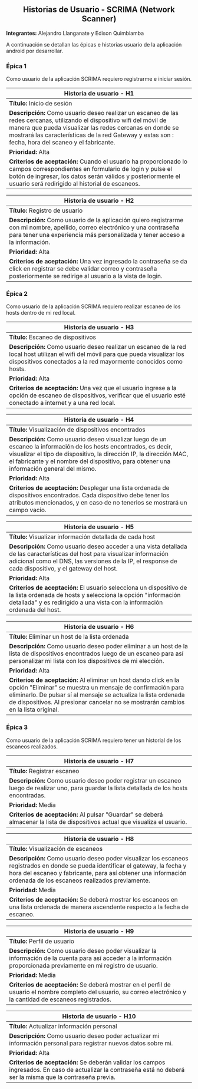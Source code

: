 <div style="text-align: center;">
<h2>Historias de Usuario - SCRIMA (Network Scanner)</h2>
</div>

**Integrantes:** Alejandro Llanganate y Edison Quimbiamba

A continuación se detallan las épicas e historias usuario de la aplicación android por desarrollar.

### Épica 1
Como usuario de la aplicación SCRIMA requiero registrarme e iniciar sesión.

| Historia de usuario - H1 |
| ------------- |
| **Título:** Inicio de sesión   |
| **Descripción:** Como usuario deseo realizar un escaneo de las redes cercanas, utilizando el dispositivo wifi del móvil  de manera que pueda visualizar las redes cercanas en donde se mostrará las características  de la red Gateway  y estas son : fecha, hora del scaneo y el fabricante. |
| **Prioridad:** Alta |
| **Criterios de aceptación:** Cuando el usuario ha proporcionado lo campos correspondientes en formulario de login y pulse el botón de ingresar, los datos serán válidos y posteriormente el usuario será redirigido al historial de escaneos. |

| Historia de usuario - H2 |
| ------------- |
| **Título:** Registro de usuario  |
| **Descripción:** Como usuario de la aplicación quiero registrarme con mi nombre, apellido, correo electrónico y una contraseña para tener una experiencia más personalizada y tener acceso a la información. |
| **Prioridad:** Alta |
| **Criterios de aceptación:** Una vez ingresado la contraseña se da click en registrar  se  debe validar correo y contraseña posteriormente se redirige al usuario a la vista de login. |

### Épica 2
Como usuario de la aplicación SCRIMA requiero realizar escaneo de los hosts dentro de mi red local.

| Historia de usuario - H3 |
| ------------- |
| **Título:** Escaneo de dispositivos  |
| **Descripción:** Como usuario deseo realizar un escaneo de la red local host utilizan el wifi del móvil para que pueda visualizar los dispositivos conectados a la red mayormente conocidos como hosts. |
| **Prioridad:** Alta |
| **Criterios de aceptación:** Una vez que el usuario ingrese a la opción de escaneo de dispositivos, verificar que el usuario esté conectado a internet y a una red local. |

| Historia de usuario - H4 |
| ------------- |
| **Título:** Visualización de dispositivos encontrados |
| **Descripción:** Como usuario deseo visualizar luego de un escaneo la información de los hosts encontrados, es decir, visualizar el tipo de dispositivo, la dirección IP, la dirección MAC, el fabricante y el nombre del dispositivo, para obtener una información general del mismo. |
| **Prioridad:** Alta |
| **Criterios de aceptación:** Desplegar una lista ordenada de dispositivos encontrados. Cada dispositivo debe tener los atributos mencionados, y en caso de no tenerlos se mostrará un campo vacío. |

| Historia de usuario - H5 |
| ------------- |
| **Título:** Visualizar información detallada de cada host |
| **Descripción:** Como usuario deseo acceder a una vista detallada de las características del host para visualizar información adicional como el DNS, las versiones de la IP, el response de cada dispositivo, y el gateway del host. |
| **Prioridad:** Alta |
| **Criterios de aceptación:** El usuario selecciona un dispositivo de la lista ordenada de hosts y selecciona la opción "información detallada" y es redirigido a una vista con la información ordenada del host.  |

| Historia de usuario - H6 |
| ------------- |
| **Título:** Eliminar un host de la lista ordenada |
| **Descripción:** Como usuario deseo poder eliminar a un host de la lista de dispositivos encontrados luego de un escaneo para así personalizar mi lista con los dispositivos de mi elección. |
| **Prioridad:** Alta |
| **Criterios de aceptación:** Al eliminar un host dando click en la opción "Eliminar" se muestra un mensaje de confirmación para eliminarlo. De pulsar sí al mensaje se actualiza la lista ordenada de dispositivos. Al presionar cancelar no se mostrarán cambios en la lista original. |

### Épica 3
Como usuario de la aplicación SCRIMA requiero tener un historial de los escaneos realizados.

| Historia de usuario - H7 |
| ------------- |
| **Título:** Registrar escaneo |
| **Descripción:** Como usuario deseo poder registrar un escaneo luego de realizar uno, para guardar la lista detallada de los hosts encontradas.|
| **Prioridad:** Media |
| **Criterios de aceptación:** Al pulsar "Guardar" se deberá almacenar la lista de dispositivos actual que visualiza el usuario. |

| Historia de usuario - H8 |
| ------------- |
| **Título:** Visualización de escaneos |
| **Descripción:** Como usuario deseo poder visualizar los escaneos registrados en donde se pueda identificar el gateway, la fecha y hora del escaneo y fabricante, para así obtener una información ordenada de los escaneos realizados previamente.|
| **Prioridad:** Media |
| **Criterios de aceptación:** Se deberá mostrar los escaneos en una lista ordenada de manera ascendente respecto a la fecha de escaneo. |


| Historia de usuario - H9 |
| ------------- |
| **Título:** Perfil de usuario |
| **Descripción:** Como usuario deseo poder visualizar la información de la cuenta para así acceder a la información proporcionada previamente en mi registro de usuario.|
| **Prioridad:** Media |
| **Criterios de aceptación:** Se deberá mostrar en el perfil de usuario el nombre completo del usuario, su correo electrónico y la cantidad de escaneos registrados. |

| Historia de usuario - H10 |
| ------------- |
| **Título:** Actualizar información personal |
| **Descripción:** Como usuario deseo poder actualizar mi información personal para registrar nuevos datos sobre mi.|
| **Prioridad:** Alta |
| **Criterios de aceptación:** Se deberán validar los campos ingresados. En caso de actualizar la contraseña está no deberá ser la misma que la contraseña previa. |
